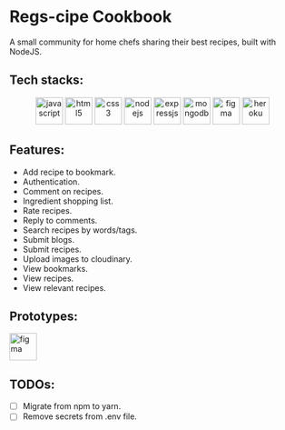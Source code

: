 # Regs-cipe Cookbook
A small community for home chefs sharing their best recipes, built with NodeJS.

## Tech stacks:

<p align="center">
    <img src="https://cdn.jsdelivr.net/gh/devicons/devicon/icons/javascript/javascript-original.svg" alt="javascript" height="48" width="48" />
    <img src="https://cdn.jsdelivr.net/gh/devicons/devicon/icons/html5/html5-original.svg" alt="html5" height="48" width="48" />
    <img src="https://cdn.jsdelivr.net/gh/devicons/devicon/icons/css3/css3-original.svg" alt="css3" height="48" width="48" />
    <img src="https://cdn.jsdelivr.net/gh/devicons/devicon/icons/nodejs/nodejs-original.svg" alt="nodejs" height="48" width="48" />
    <img src="https://cdn.jsdelivr.net/gh/devicons/devicon/icons/express/express-original.svg" alt="expressjs" height="48" width="48" />
    <img src="https://cdn.jsdelivr.net/gh/devicons/devicon/icons/mongodb/mongodb-original.svg" alt="mongodb" height="48" width="48" />
    <img src="https://cdn.jsdelivr.net/gh/devicons/devicon/icons/figma/figma-original.svg" alt="figma" height="48" width="48" />
    <img src="https://cdn.jsdelivr.net/gh/devicons/devicon/icons/heroku/heroku-original.svg" alt="heroku" height="48" width="48" />
</p>


## Features:

- Add recipe to bookmark.
- Authentication.
- Comment on recipes.
- Ingredient shopping list.
- Rate recipes.
- Reply to comments.
- Search recipes by words/tags.
- Submit blogs.
- Submit recipes.
- Upload images to cloudinary.
- View bookmarks.
- View recipes.
- View relevant recipes.

## Prototypes:

<a
href="https://www.figma.com/file/7u8pMRELjeydYYxmHX3nq3/501st-Recipe?node-id=0%3A1">
    <img src="https://cdn.jsdelivr.net/gh/devicons/devicon/icons/figma/figma-original.svg" alt="figma" height="48" width="48" />
</a>

## TODOs:

- [ ] Migrate from npm to yarn.
- [ ] Remove secrets from .env file.
